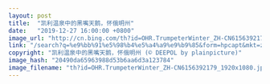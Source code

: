 ```yaml
---
layout: post
title:  "凯利温泉中的黑嘴天鹅，怀俄明州"
date:   "2019-12-27 16:00:00 +0800"
image_url: "http://cn.bing.com/th?id=OHR.TrumpeterWinter_ZH-CN6156392179_1920x1080.jpg&rf=LaDigue_1920x1080.jpg&pid=hp"
link: "/search?q=%e9%bb%91%e5%98%b4%e5%a4%a9%e9%b9%85&form=hpcapt&mkt=zh-cn"
copyright: "凯利温泉中的黑嘴天鹅，怀俄明州 (© DEEPOL by plainpicture)"
image_hash: "20490da65963988d53b6aa6d3a123784"
image_filename: "th?id=OHR.TrumpeterWinter_ZH-CN6156392179_1920x1080.jpg&rf=LaDigue_1920x1080.jpg&pid=hp"
---
```

